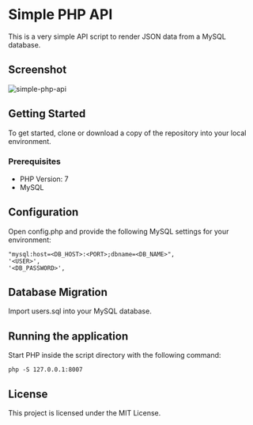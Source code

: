 # Simple PHP API

This is a very simple API script to render JSON data from a MySQL database.

## Screenshot
![simple-php-api](https://user-images.githubusercontent.com/30946443/99025384-8cb6c680-251d-11eb-9ee0-7d5c2bc52e67.jpg)

## Getting Started
To get started, clone or download a copy of the repository into your local environment.

### Prerequisites
* PHP Version: 7
* MySQL

## Configuration
Open config.php and provide the following MySQL settings for your environment:
```
"mysql:host=<DB_HOST>:<PORT>;dbname=<DB_NAME>",
'<USER>',
'<DB_PASSWORD>',
```

## Database Migration
Import users.sql into your MySQL database.

## Running the application
Start PHP inside the script directory with the following command:
```
php -S 127.0.0.1:8007
```

## License
This project is licensed under the MIT License.